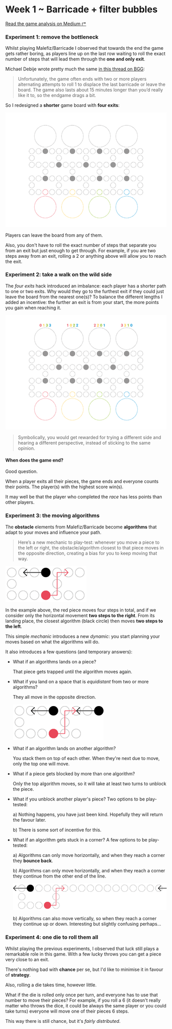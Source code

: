 # Week 1 ~ Barricade + filter bubbles

[Read the game analysis on Medium ↱](https://medium.com/10-game-hacks-in-10-weeks/week-1-barricade-filter-bubbles-c7d43977b9e5) 

### Experiment 1: remove the bottleneck

Whilst playing Malefiz/Barricade I observed that towards the end the game gets rather boring, as players line up on the last row waiting to roll the exact number of steps that will lead them through the **one and only exit**.

Michael Debije wrote pretty much the same [in this thread on BGG](https://www.boardgamegeek.com/thread/172844/block):

> Unfortunately, the game often ends with two or more players alternating attempts to roll 1 to displace the last barricade or leave the board. The game also lasts about 15 minutes longer than you’d really like it to, so the endgame drags a bit.

So I redesigned a **shorter** game board with **four exits**:

![](e1.png)

Players can leave the board from any of them.

Also, you don't have to roll the exact number of steps that separate you from an exit but just enough to get through. For example, if you are two steps away from an exit, rolling a 2 or anything above will allow you to reach the exit.

### Experiment 2: take a walk on the wild side

The *four exits* hack introduced an imbalance: each player has a shorter path to one or two exits. Why would they go to the furthest exit if they could just leave the board from the nearest one(s)? To balance the different lengths I added an incentive: the further an exit is from your start, the more points you gain when reaching it. 

![](e2.png)

> Symbolically, you would get rewarded for trying a different side and hearing a different perspective, instead of sticking to the same opinion.

#### When does the game end?

Good question.

When a player exits all their pieces, the game ends and everyone counts their points. The player(s) with the highest score win(s).

It may well be that the player who completed the *race* has less points than other players. 	

### Experiment 3: the moving algorithms

The **obstacle** elements from Malefiz/Barricade become **algorithms** that adapt to your moves and influence your path.

> Here’s a new mechanic to play-test: whenever you move a piece to the left or right, the obstacle/algorithm closest to that piece moves in the opposite direction, creating a bias for you to keep moving that way.

![](e3.png)

In the example above, the red piece moves four steps in total, and if we consider only the horizontal movement **two steps to the right**. From its landing place, the closest algorithm (black circle) then moves **two steps to the left**.  

This simple *mechanic* introduces a new *dynamic*: you start planning your moves based on what the algorithms will do. 

It also introduces a few questions (and temporary answers):

* What if an algorithms lands on a piece? 

	That piece gets trapped until the algorithm moves again.
	
* What if you land on a space that is *equidistant* from two or more algorithms? 	

	They all move in the opposite direction.
	
	![](e31.png)
	
* What if an algorithm lands on another algorithm? 

	You stack them on top of each other. When they're next due to move, only the top one will move.
	
* What if a piece gets blocked by more than one algorithm? 

	Only the top algorithm moves, so it will take at least two turns to unblock the piece.

* What if you unblock another player's piece? Two options to be play-tested:

	a) Nothing happens, you have just been kind. Hopefully they will return the favour later.
	
	b) There is some sort of incentive for this.
	
* What if an algorithm gets stuck in a corner? A few options to be play-tested:

	a) Algorithms can only move horizontally, and when they reach a corner they **bounce back**.
	
	b) Algorithms can only move horizontally, and when they reach a corner they continue from the other end of the line.
	
	![](e32.png)
	
	b) Algorithms can also move vertically, so when they reach a corner they continue up or down. Interesting but slightly confusing perhaps...
	
### Experiment 4: one die to roll them all	

Whilst playing the previous experiments, I observed that luck still plays a remarkable role in this game. With a few lucky throws you can get a piece very close to an exit.

There's nothing bad with **chance** per se, but I'd like to minimise it in favour of **strategy**.

Also, rolling a die takes time, however little. 

What if the die is rolled only once per turn, and everyone has to use that number to move their pieces? For example, if you roll a 6 (it doesn't really matter who throws the dice, it could be always the same player or you could take turns) everyone will move one of their pieces 6 steps.
 
This way there is still chance, but it's *fairly distributed*.

 





